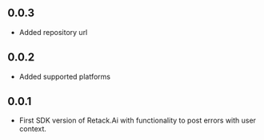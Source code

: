 ## 0.0.3
* Added repository url
## 0.0.2
* Added supported platforms
## 0.0.1
* First SDK version of Retack.Ai with functionality to post errors with user context.
